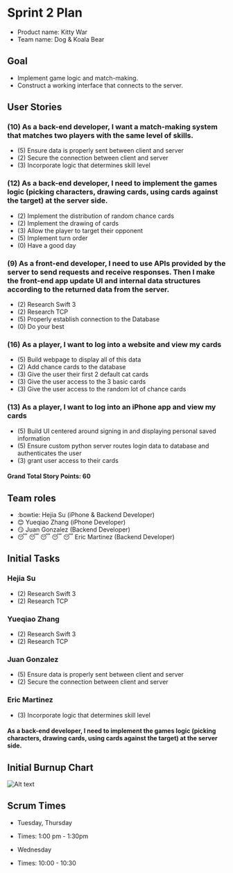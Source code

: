 # Sprint 2 Plan

* Product name: Kitty War
* Team name: Dog & Koala Bear

## Goal

* Implement game logic and match-making.
* Construct a working interface that connects to the server.

## User Stories

### (10) As a back-end developer, I want a match-making system that matches two players with the same level of skills.

* (5) Ensure data is properly sent between client and server
* (2) Secure the connection between client and server
* (3) Incorporate logic that determines skill level

### (12) As a back-end developer, I need to implement the games logic (picking characters, drawing cards, using cards against the target) at the server side.


* (2) Implement the distribution of random chance cards
* (2) Implement the drawing of cards
* (3) Allow the player to target their opponent
* (5) Implement turn order
* (0) Have a good day

### (9) As a front-end developer, I need to use APIs provided by the server to send requests and receive responses. Then I make the front-end app update UI and internal data structures according to the returned data from the server.

* (2) Research Swift 3
* (2) Research TCP
* (5) Properly establish connection to the Database
* (0) Do your best

### (16) As a player, I want to log into a website and view my cards

* (5) Build webpage to display all of this data
* (2) Add chance cards to the database
* (3) Give the user their first 2 default cat cards
* (3) Give the user access to the 3 basic cards
* (3) Give the user access to the random lot of chance cards


### (13) As a player, I want to log into an iPhone app and view my cards
* (5) Build UI centered around signing in and displaying personal saved information
* (5) Ensure custom python server routes login data to database and authenticates the user
* (3) grant user access to their cards

#### Grand Total Story Points: 60

## Team roles

* :bowtie: Hejia Su (iPhone & Backend Developer)
* :blush: Yueqiao Zhang (iPhone Developer)
* :smirk: Juan Gonzalez (Backend Developer)
* :sleeping: :sleeping: :sleeping: :sleeping: :sleeping: Eric Martinez (Backend Developer)

## Initial Tasks

### Hejia Su

* (2) Research Swift 3
* (2) Research TCP

### Yueqiao Zhang

* (2) Research Swift 3
* (2) Research TCP


### Juan Gonzalez

* (5) Ensure data is properly sent between client and server
* (2) Secure the connection between client and server

### Eric Martinez

* (3) Incorporate logic that determines skill level

#### As a back-end developer, I need to implement the games logic (picking characters, drawing cards, using cards against the target) at the server side.

## Initial Burnup Chart
![Alt text](https://docs.google.com/spreadsheets/d/1UTgSQnq5KGxRl0Mk2hptpFh8HUBJQI9BpOhrItX3quM/pubchart?oid=344030991&format=image "Burnup Chart")


## Scrum Times

* Tuesday, Thursday
* Times: 1:00 pm - 1:30pm

* Wednesday
* Times: 10:00 - 10:30
